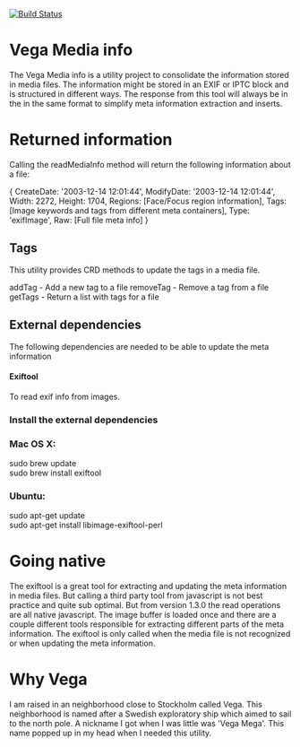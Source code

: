 
[![Build Status](https://travis-ci.org/softbrix/vega_media_info.svg?branch=master)](https://travis-ci.org/softbrix/vega_media_info)

# Vega Media info

The Vega Media info is a utility project to consolidate the information stored in media files.
The information might be stored in an EXIF or IPTC block and is structured in different ways.
The response from this tool will always be in the in the same format to simplify meta
information extraction and inserts.


# Returned information
Calling the readMediaInfo method will return the following information about a file:

{
  CreateDate: '2003-12-14 12:01:44',
  ModifyDate: '2003-12-14 12:01:44',
  Width: 2272,
  Height: 1704,
  Regions: [Face/Focus region information],
  Tags: [Image keywords and tags from different meta containers],
  Type: 'exifImage',
  Raw: [Full file meta info]
}
## Tags

This utility provides CRD methods to update the tags in a media file.

addTag - Add a new tag to a file
removeTag - Remove a tag from a file
getTags - Return a list with tags for a file

## External dependencies

The following dependencies are needed to be able to update the meta information

#### Exiftool

To read exif info from images.

### Install the external dependencies

### Mac OS X:

sudo brew update  
sudo brew install exiftool

### Ubuntu:

sudo apt-get update  
sudo apt-get install libimage-exiftool-perl

# Going native

The exiftool is a great tool for extracting and updating the meta information in
media files. But calling a third party tool from javascript is not best practice
and quite sub optimal.
But from version 1.3.0 the read operations are all native javascript.
The image buffer is loaded once and there are a couple different tools responsible
for extracting different parts of the meta information.
The exiftool is only called when the media file is not recognized or when updating the meta information.

# Why Vega
I am raised in an neighborhood close to Stockholm called Vega. This neighborhood
is named after a Swedish exploratory ship which aimed to sail to the north pole.
A nickname I got when I was little was 'Vega Mega'. This name popped up in my head
when I needed this utility.
